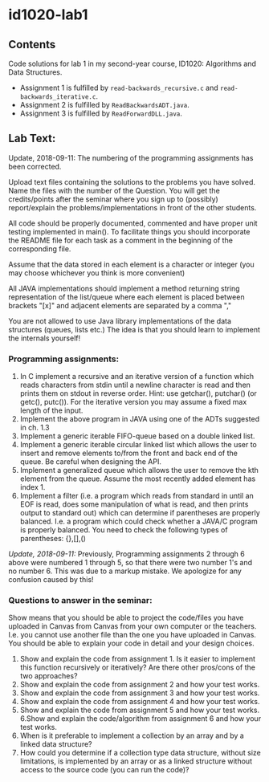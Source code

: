 # id1020-lab1

## Contents
Code solutions for lab 1 in my second-year course, ID1020: Algorithms and Data Structures.

* Assignment 1 is fulfilled by `read-backwards_recursive.c` and `read-backwards_iterative.c`.
* Assignment 2 is fulfilled by `ReadBackwardsADT.java`.
* Assignment 3 is fulfilled by `ReadForwardDLL.java`.

## Lab Text:
Update, 2018-09-11: The numbering of the programming assignments has been corrected.

Upload text files containing the solutions to the problems you have solved. Name the files with the number of the Question. You will get the credits/points after the seminar where you sign up to (possibly) report/explain the problems/implementations in front of the other students.

All code should be properly documented, commented and have proper unit testing implemented in main(). To facilitate things you should incorporate the README file for each task as a comment in the beginning of the corresponding file.

Assume that the data stored in each element is a character or integer (you may choose whichever you think is more convenient)

All JAVA implementations should implement a method returning string representation of the list/queue where each element is placed between brackets "[x]" and adjacent elements are separated by a comma "," 

You are not allowed to use Java library implementations of the data structures (queues, lists etc.) The idea is that you should learn to implement the internals yourself!

### Programming assignments:

1. In C implement a recursive and an iterative version of a function which reads characters from stdin until a newline character is read and then prints them on stdout in reverse order. Hint: use getchar(), putchar() (or getc(), putc()). For the iterative version you may assume a fixed max length of the input.
2. Implement the above program in JAVA using one of the ADTs suggested in ch. 1.3
3. Implement a generic iterable FIFO-queue based on a double linked list.
4. Implement a generic iterable circular linked list which allows the user to insert and remove elements to/from the front and back end of the queue. Be careful when designing the API.
5. Implement a generalized queue which allows the user to remove the kth element from the queue. Assume the most recently added element has index 1.
6. Implement a filter (i.e. a program which reads from standard in until an EOF is read, does some manipulation of what is read, and then prints output to  standard out) which can determine if parentheses are properly balanced. I.e. a program which could check whether a JAVA/C program is properly balanced. You need to check the following types of parentheses: {},[],()

*Update, 2018-09-11:* Previously, Programming assignments 2 through 6 above were numbered 1 through 5, so that there were two number 1's and no number 6. This was due to a markup mistake. We apologize for any confusion caused by this!

### Questions to answer in the seminar:

Show means that you should be able to project the code/files you have uploaded in Canvas from Canvas from your own computer or the teachers. I.e. you cannot use another file than the one you have uploaded in Canvas. You should be able to explain your code in detail and your design choices.

1. Show and explain the code from assignment 1. Is it easier to implement this function recursively or iteratively? Are there other pros/cons of the two approaches?
2. Show and explain the code from assignment 2 and how your test works.
3. Show and explain the code from assignment 3 and how your test works.
4. Show and explain the code from assignment 4 and how your test works.
5. Show and explain the code from assignment 5 and how your test works.
6.Show and explain the code/algorithm from assignment 6 and how your test works.
7. When is it preferable to implement a collection by an array and by a linked data structure?
8. How could you determine if a collection type data structure, without size limitations, is implemented by an array or as a linked structure without access to the source code (you can run the code)?
